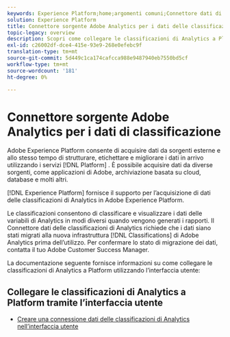 ```yaml
---
keywords: Experience Platform;home;argomenti comuni;Connettore dati di Adobe Analytics Classifications
solution: Experience Platform
title: Connettore sorgente Adobe Analytics per i dati delle classificazioni
topic-legacy: overview
description: Scopri come collegare le classificazioni di Analytics a Platform utilizzando l’interfaccia utente
exl-id: c26002df-dce4-415e-93e9-268e0efebc9f
translation-type: tm+mt
source-git-commit: 5d449c1ca174cafcca988e9487940eb7550bd5cf
workflow-type: tm+mt
source-wordcount: '181'
ht-degree: 0%

---
```


# Connettore sorgente Adobe Analytics per i dati di classificazione

Adobe Experience Platform consente di acquisire dati da sorgenti esterne e allo stesso tempo di strutturare, etichettare e migliorare i dati in arrivo utilizzando i servizi [!DNL Platform] . È possibile acquisire dati da diverse sorgenti, come applicazioni di Adobe, archiviazione basata su cloud, database e molti altri.

[!DNL Experience Platform] fornisce il supporto per l’acquisizione di dati delle classificazioni di Analytics in Adobe Experience Platform.

Le classificazioni consentono di classificare e visualizzare i dati delle variabili di Analytics in modi diversi quando vengono generati i rapporti. Il Connettore dati delle classificazioni di Analytics richiede che i dati siano stati migrati alla nuova infrastruttura [!DNL Classifications] di Adobe Analytics prima dell’utilizzo. Per confermare lo stato di migrazione dei dati, contatta il tuo Adobe Customer Success Manager.

La documentazione seguente fornisce informazioni su come collegare le classificazioni di Analytics a Platform utilizzando l’interfaccia utente:

## Collegare le classificazioni di Analytics a Platform tramite l’interfaccia utente

- [Creare una connessione dati delle classificazioni di Analytics nell’interfaccia utente](../../tutorials/ui/create/adobe-applications/classifications.md)
